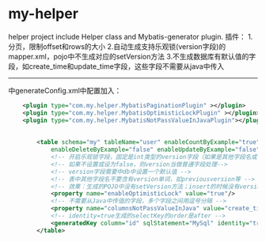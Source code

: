 # my-helper
helper project
include Helper class and Mybatis-generator plugin.
插件：
1.分页，限制offset和rows的大小
2.自动生成支持乐观锁(version字段)的mapper.xml，pojo中不生成对应的setVersion方法
3.不生成数据库有默认值的字段，如create_time和update_time字段，这些字段不需要从java中传入

----
中generateConfig.xml中配置加入：
```xml
	<plugin type="com.my.helper.MybatisPaginationPlugin" ></plugin>
	<plugin type="com.my.helper.MybatisOptimisticLockPlugin" ></plugin>
	<plugin type="com.my.helper.MybatisNotPassValueInJavaPlugin"></plugin>
    
    
    	<table schema="my" tableName="user" enableCountByExample="true" enableSelectByExample="true"
			enableDeleteByExample="false" enableUpdateByExample="false">
			<!-- 开启乐观锁字段，固定是int类型的version字段（如果是其他字段名或timestamp类型，请自行修改代码实现），每次update时候version加1 -->
			<!-- 如果不设置或设为false，则version当做普通字段处理-->
			<!-- version字段需要中db中设置一个默认值 -->
			<!-- 表中其他字段名不要含有version单词，如previousversion等 -->
			<!-- 效果：生成的POJO中没有setVersion方法；insert的时候没有version字段，依赖db中的默认值；update的时候根据id和version做where条件，version自动加1 -->
			<property name="enableOptimisticLock" value="true"/>
			<!-- 不需要从Java中传值的字段，多个字段之间用逗号分隔 -->
			<property name="columnsNotPassValueInJava" value="create_time,update_time"/>
			<!-- identity=true生成的selectKey的order是after -->
			<generatedKey column="id" sqlStatement="MySql" identity="true"/>
		</table>

